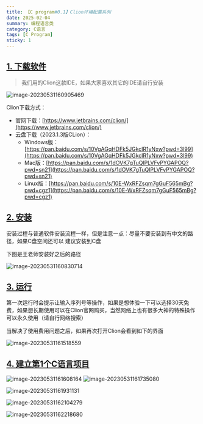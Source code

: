 ```yaml
---
title: 【C program#0.1】Clion环境配置系列
date: 2025-02-04
summary: 编程语言类
category: C语言
tags: [C Program]
sticky: 1
---
```


## [1. 下载软件](https://doc.itprojects.cn/0004.zhishi.c/0002.doc/index.html#/1.01.env?id=_1-%e4%b8%8b%e8%bd%bd%e8%bd%af%e4%bb%b6)

> 我们用的Clion这款IDE，如果大家喜欢其它的IDE请自行安装

![image-20230531160905469](https://doc.itprojects.cn/0004.zhishi.c/0002.doc/assets/image-20230531160905469.png)

Clion下载方式：

- 官网下载：[https://www.jetbrains.com/clion/](https://www.jetbrains.com/clion/)
- 云盘下载（2023.1.3版CLion）：
  - Windows版：[https://pan.baidu.com/s/10VgAGqHDFk5JGkclR1yNxw?pwd=3l99](https://pan.baidu.com/s/10VgAGqHDFk5JGkclR1yNxw?pwd=3l99)
  - Mac版：[https://pan.baidu.com/s/1dOVK7gTuQlPLVFvPYGAPOQ?pwd=sn21](https://pan.baidu.com/s/1dOVK7gTuQlPLVFvPYGAPOQ?pwd=sn21)
  - Linux版：[https://pan.baidu.com/s/10E-WxRFZsqm7gGuF565mBg?pwd=cgz1](https://pan.baidu.com/s/10E-WxRFZsqm7gGuF565mBg?pwd=cgz1)

## [2. 安装](https://doc.itprojects.cn/0004.zhishi.c/0002.doc/index.html#/1.01.env?id=_2-%e5%ae%89%e8%a3%85)

安装过程与普通软件安装流程一样，但是注意一点：尽量不要安装到有中文的路径，如果C盘空间还可以 建议安装到C盘

下图是王老师安装好之后的路径

![image-20230531160830714](https://doc.itprojects.cn/0004.zhishi.c/0002.doc/assets/image-20230531160830714.png)

## [3. 运行](https://doc.itprojects.cn/0004.zhishi.c/0002.doc/index.html#/1.01.env?id=_3-%e8%bf%90%e8%a1%8c)

第一次运行时会提示让输入序列号等操作，如果是想体验一下可以选择30天免费，如果想长期使用可以在Clion官网购买，当然网络上也有很多大神的特殊操作可以永久使用（请自行网络搜索）

当解决了使用费用问题之后，如果再次打开Clion会看到如下的界面

![image-20230531161518559](https://doc.itprojects.cn/0004.zhishi.c/0002.doc/assets/image-20230531161518559.png)

## [4. 建立第1个C语言项目](https://doc.itprojects.cn/0004.zhishi.c/0002.doc/index.html#/1.01.env?id=_4-%e5%bb%ba%e7%ab%8b%e7%ac%ac1%e4%b8%aac%e8%af%ad%e8%a8%80%e9%a1%b9%e7%9b%ae)

![image-20230531161608164](https://doc.itprojects.cn/0004.zhishi.c/0002.doc/assets/image-20230531161608164.png) ![image-20230531161735080](https://doc.itprojects.cn/0004.zhishi.c/0002.doc/assets/image-20230531161735080.png)

![image-20230531161931131](https://doc.itprojects.cn/0004.zhishi.c/0002.doc/assets/image-20230531161931131.png)

![image-20230531162104279](https://doc.itprojects.cn/0004.zhishi.c/0002.doc/assets/image-20230531162104279.png)

![image-20230531162218680](https://doc.itprojects.cn/0004.zhishi.c/0002.doc/assets/image-20230531162218680.png)
